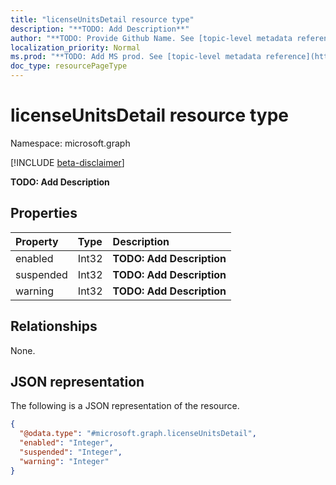 ```yaml
---
title: "licenseUnitsDetail resource type"
description: "**TODO: Add Description**"
author: "**TODO: Provide Github Name. See [topic-level metadata reference](https://msgo.azurewebsites.net/add/document/guidelines/metadata.html#topic-level-metadata)**"
localization_priority: Normal
ms.prod: "**TODO: Add MS prod. See [topic-level metadata reference](https://msgo.azurewebsites.net/add/document/guidelines/metadata.html#topic-level-metadata)**"
doc_type: resourcePageType
---
```


# licenseUnitsDetail resource type

Namespace: microsoft.graph

[!INCLUDE [beta-disclaimer](../../includes/beta-disclaimer.md)]

**TODO: Add Description**

## Properties
|Property|Type|Description|
|:---|:---|:---|
|enabled|Int32|**TODO: Add Description**|
|suspended|Int32|**TODO: Add Description**|
|warning|Int32|**TODO: Add Description**|

## Relationships
None.

## JSON representation
The following is a JSON representation of the resource.
<!-- {
  "blockType": "resource",
  "@odata.type": "microsoft.graph.licenseUnitsDetail"
}
-->
``` json
{
  "@odata.type": "#microsoft.graph.licenseUnitsDetail",
  "enabled": "Integer",
  "suspended": "Integer",
  "warning": "Integer"
}
```

